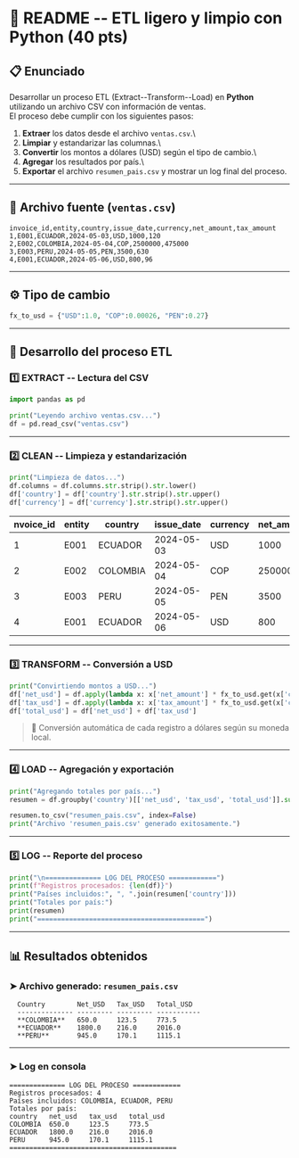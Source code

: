 # 🐍 **README -- ETL ligero y limpio con Python (40 pts)**

## 📋 **Enunciado**

Desarrollar un proceso ETL (Extract--Transform--Load) en **Python**
utilizando un archivo CSV con información de ventas.\
El proceso debe cumplir con los siguientes pasos:

1.  **Extraer** los datos desde el archivo `ventas.csv`.\
2.  **Limpiar** y estandarizar las columnas.\
3.  **Convertir** los montos a dólares (USD) según el tipo de cambio.\
4.  **Agregar** los resultados por país.\
5.  **Exportar** el archivo `resumen_pais.csv` y mostrar un log final
    del proceso.

------------------------------------------------------------------------

## 💾 **Archivo fuente (`ventas.csv`)**

``` csv
invoice_id,entity,country,issue_date,currency,net_amount,tax_amount
1,E001,ECUADOR,2024-05-03,USD,1000,120
2,E002,COLOMBIA,2024-05-04,COP,2500000,475000
3,E003,PERU,2024-05-05,PEN,3500,630
4,E001,ECUADOR,2024-05-06,USD,800,96
```

------------------------------------------------------------------------

## ⚙️ **Tipo de cambio**

``` python
fx_to_usd = {"USD":1.0, "COP":0.00026, "PEN":0.27}
```

------------------------------------------------------------------------

## 🧩 **Desarrollo del proceso ETL**

### 1️⃣ EXTRACT -- Lectura del CSV

``` python
import pandas as pd

print("Leyendo archivo ventas.csv...")
df = pd.read_csv("ventas.csv")
```

------------------------------------------------------------------------

### 2️⃣ CLEAN -- Limpieza y estandarización

``` python
print("Limpieza de datos...")
df.columns = df.columns.str.strip().str.lower()
df['country'] = df['country'].str.strip().str.upper()
df['currency'] = df['currency'].str.strip().str.upper()
```



| nvoice_id | entity | country  | issue_date | currency | net_amount | tax_amount |
|------------|---------|-----------|-------------|-----------|-------------|-------------|
| 1 | E001 | ECUADOR  | 2024-05-03 | USD | 1000 | 120 |
| 2 | E002 | COLOMBIA | 2024-05-04 | COP | 2500000 | 475000 |
| 3 | E003 | PERU     | 2024-05-05 | PEN | 3500 | 630 |
| 4 | E001 | ECUADOR  | 2024-05-06 | USD | 800 | 96 |

------------------------------------------------------------------------

### 3️⃣ TRANSFORM -- Conversión a USD

``` python
print("Convirtiendo montos a USD...")
df['net_usd'] = df.apply(lambda x: x['net_amount'] * fx_to_usd.get(x['currency'], 1), axis=1)
df['tax_usd'] = df.apply(lambda x: x['tax_amount'] * fx_to_usd.get(x['currency'], 1), axis=1)
df['total_usd'] = df['net_usd'] + df['tax_usd']
```

> 💱 Conversión automática de cada registro a dólares según su moneda
> local.

------------------------------------------------------------------------

### 4️⃣ LOAD -- Agregación y exportación

``` python
print("Agregando totales por país...")
resumen = df.groupby('country')[['net_usd', 'tax_usd', 'total_usd']].sum().reset_index()

resumen.to_csv("resumen_pais.csv", index=False)
print("Archivo 'resumen_pais.csv' generado exitosamente.")
```

------------------------------------------------------------------------

### 5️⃣ LOG -- Reporte del proceso

``` python
print("\n============== LOG DEL PROCESO ============")
print(f"Registros procesados: {len(df)}")
print("Países incluidos:", ", ".join(resumen['country']))
print("Totales por país:")
print(resumen)
print("==========================================")
```

------------------------------------------------------------------------

## 📊 **Resultados obtenidos**

### ➤ Archivo generado: `resumen_pais.csv`
``` text
  Country        Net_USD   Tax_USD   Total_USD
  -------------- --------- --------- -----------
  **COLOMBIA**   650.0     123.5     773.5
  **ECUADOR**    1800.0    216.0     2016.0
  **PERU**       945.0     170.1     1115.1
```
------------------------------------------------------------------------

### ➤ Log en consola

``` text
============== LOG DEL PROCESO ============
Registros procesados: 4
Países incluidos: COLOMBIA, ECUADOR, PERU
Totales por país:
country   net_usd   tax_usd   total_usd
COLOMBIA  650.0     123.5     773.5
ECUADOR   1800.0    216.0     2016.0
PERU      945.0     170.1     1115.1
==========================================
```

